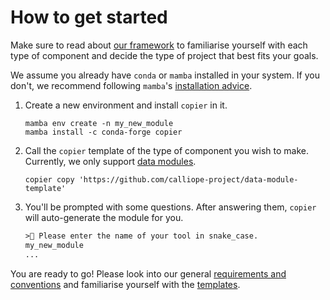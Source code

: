 # How to get started

Make sure to read about [our framework](../About/our_framework.md) to familiarise yourself with each type of component
and decide the type of project that best fits your goals.

We assume you already have `conda` or `mamba` installed in your system.
If you don't, we recommend following `mamba`'s [installation advice](https://github.com/mamba-org/mamba).

1. Create a new environment and install `copier` in it.

    ```shell
    mamba env create -n my_new_module
    mamba install -c conda-forge copier
    ```

2. Call the `copier` template of the type of component you wish to make. Currently, we only support [data modules](https://github.com/calliope-project/data-module-template).

    ```shell
    copier copy 'https://github.com/calliope-project/data-module-template'
    ```

3. You'll be prompted with some questions. After answering them, `copier` will auto-generate the module for you.

    ```html
    >🎤 Please enter the name of your tool in snake_case.
    my_new_module
    ...
    ```

You are ready to go!
Please look into our general [requirements and conventions](./requirements.md#requirements-and-conventions) and familiarise yourself with the [templates](./templates.md).
